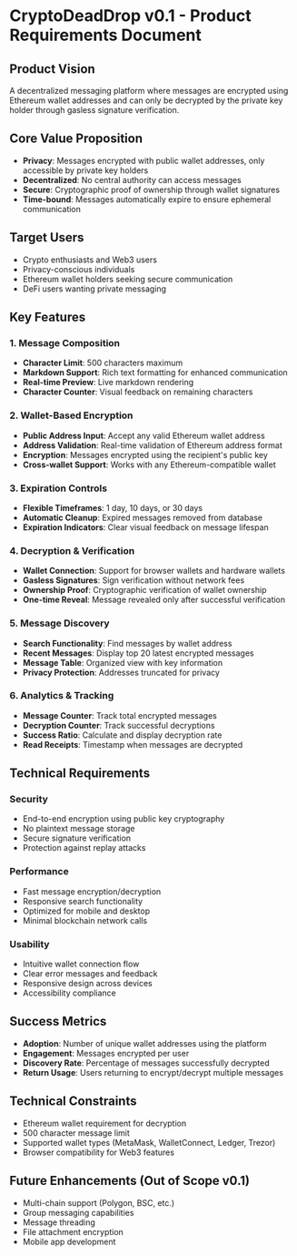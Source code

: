 # CryptoDeadDrop v0.1 - Product Requirements Document

## Product Vision
A decentralized messaging platform where messages are encrypted using Ethereum wallet addresses and can only be decrypted by the private key holder through gasless signature verification.

## Core Value Proposition
- **Privacy**: Messages encrypted with public wallet addresses, only accessible by private key holders
- **Decentralized**: No central authority can access messages
- **Secure**: Cryptographic proof of ownership through wallet signatures
- **Time-bound**: Messages automatically expire to ensure ephemeral communication

## Target Users
- Crypto enthusiasts and Web3 users
- Privacy-conscious individuals
- Ethereum wallet holders seeking secure communication
- DeFi users wanting private messaging

## Key Features

### 1. Message Composition
- **Character Limit**: 500 characters maximum
- **Markdown Support**: Rich text formatting for enhanced communication
- **Real-time Preview**: Live markdown rendering
- **Character Counter**: Visual feedback on remaining characters

### 2. Wallet-Based Encryption
- **Public Address Input**: Accept any valid Ethereum wallet address
- **Address Validation**: Real-time validation of Ethereum address format
- **Encryption**: Messages encrypted using the recipient's public key
- **Cross-wallet Support**: Works with any Ethereum-compatible wallet

### 3. Expiration Controls
- **Flexible Timeframes**: 1 day, 10 days, or 30 days
- **Automatic Cleanup**: Expired messages removed from database
- **Expiration Indicators**: Clear visual feedback on message lifespan

### 4. Decryption & Verification
- **Wallet Connection**: Support for browser wallets and hardware wallets
- **Gasless Signatures**: Sign verification without network fees
- **Ownership Proof**: Cryptographic verification of wallet ownership
- **One-time Reveal**: Message revealed only after successful verification

### 5. Message Discovery
- **Search Functionality**: Find messages by wallet address
- **Recent Messages**: Display top 20 latest encrypted messages
- **Message Table**: Organized view with key information
- **Privacy Protection**: Addresses truncated for privacy

### 6. Analytics & Tracking
- **Message Counter**: Track total encrypted messages
- **Decryption Counter**: Track successful decryptions
- **Success Ratio**: Calculate and display decryption rate
- **Read Receipts**: Timestamp when messages are decrypted

## Technical Requirements

### Security
- End-to-end encryption using public key cryptography
- No plaintext message storage
- Secure signature verification
- Protection against replay attacks

### Performance
- Fast message encryption/decryption
- Responsive search functionality
- Optimized for mobile and desktop
- Minimal blockchain network calls

### Usability
- Intuitive wallet connection flow
- Clear error messages and feedback
- Responsive design across devices
- Accessibility compliance

## Success Metrics
- **Adoption**: Number of unique wallet addresses using the platform
- **Engagement**: Messages encrypted per user
- **Discovery Rate**: Percentage of messages successfully decrypted
- **Return Usage**: Users returning to encrypt/decrypt multiple messages

## Technical Constraints
- Ethereum wallet requirement for decryption
- 500 character message limit
- Supported wallet types (MetaMask, WalletConnect, Ledger, Trezor)
- Browser compatibility for Web3 features

## Future Enhancements (Out of Scope v0.1)
- Multi-chain support (Polygon, BSC, etc.)
- Group messaging capabilities
- Message threading
- File attachment encryption
- Mobile app development